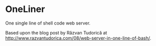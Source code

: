 # OneLiner
One single line of shell code web server.

Based upon the blog post by Răzvan Tudorică at http://www.razvantudorica.com/08/web-server-in-one-line-of-bash/.
